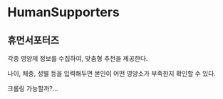 # HumanSupporters
## 휴먼서포터즈

각종 영양제 정보를 수집하여, 맞춤형 추천을 제공한다.

나이, 체중, 성별 등을 입력해두면 본인이 어떤 영양소가 부족한지 확인할 수 있다.

크롤링 가능할까?...
